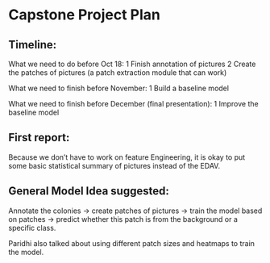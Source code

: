 # Capstone Project Plan

## Timeline:

What we need to do before Oct 18:
1 Finish annotation of pictures
2 Create the patches of pictures (a patch extraction module that can work)

What we need to finish before November:
1 Build a baseline model

What we need to finish before December (final presentation):
1 Improve the baseline model

## First report:
Because we don’t have to work on feature Engineering, it is okay to put some basic statistical summary of pictures instead of the EDAV.

## General Model Idea suggested​ :
Annotate the colonies -> create patches of pictures -> train the model based on patches ->
predict whether this patch is from the background or a specific class.

Paridhi also talked about using different patch sizes and heatmaps to train the model.
